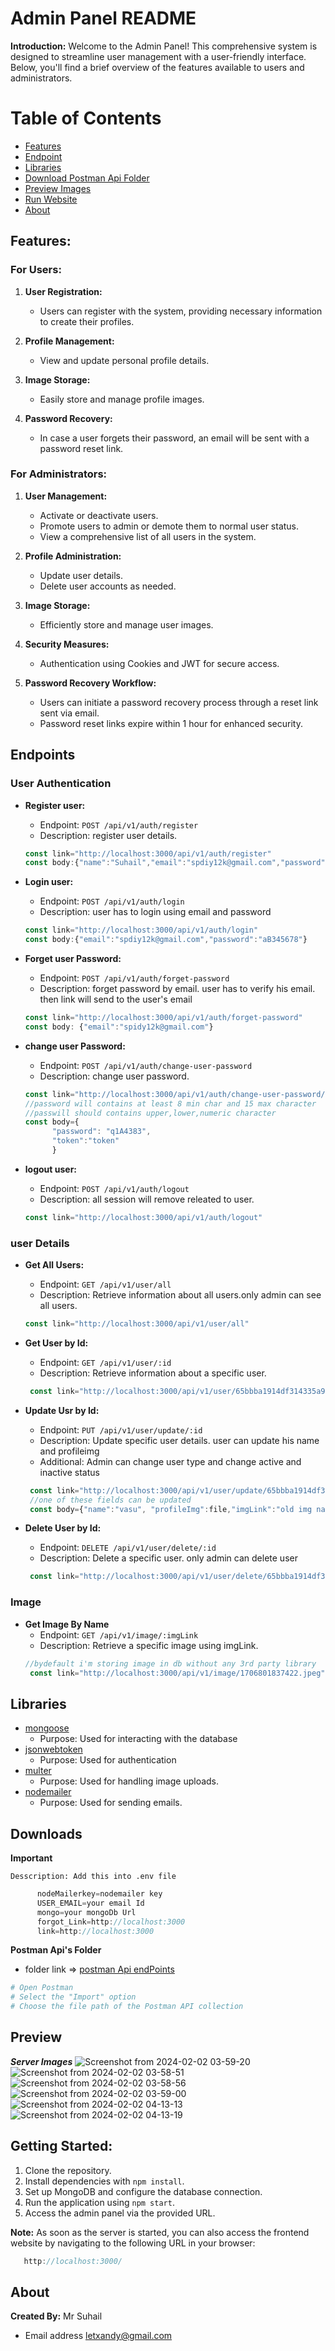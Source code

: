 # Admin Panel README

**Introduction:**
Welcome to the Admin Panel! This comprehensive system is designed to streamline user management with a user-friendly interface. Below, you'll find a brief overview of the features available to users and administrators.


# Table of Contents
- [Features](#features)
- [Endpoint](#endpoints)
- [Libraries](#libraries)
- [Download  Postman Api Folder](#downloads)
- [Preview Images](#preview)
- [Run Website](#getting-started)
- [About](#about)


## Features:

### For Users:

1. **User Registration:**
   - Users can register with the system, providing necessary information to create their profiles.

2. **Profile Management:**
   - View and update personal profile details.

3. **Image Storage:**
   - Easily store and manage profile images.

4. **Password Recovery:**
   - In case a user forgets their password, an email will be sent with a password reset link.

### For Administrators:

1. **User Management:**
   - Activate or deactivate users.
   - Promote users to admin or demote them to normal user status.
   - View a comprehensive list of all users in the system.

2. **Profile Administration:**
   - Update user details.
   - Delete user accounts as needed.

3. **Image Storage:**
   - Efficiently store and manage user images.

4. **Security Measures:**
   - Authentication using Cookies and JWT for secure access.

5. **Password Recovery Workflow:**
   - Users can initiate a password recovery process through a reset link sent via email.
   - Password reset links expire within 1 hour for enhanced security.


## Endpoints

### User Authentication
- **Register user:**
  - Endpoint: `POST /api/v1/auth/register`
  - Description: register user details.
  ```javascript
  const link="http://localhost:3000/api/v1/auth/register"
  const body:{"name":"Suhail","email":"spdiy12k@gmail.com","password":"aB345678","profileImg":file}
  ```

- **Login user:**
  - Endpoint: `POST /api/v1/auth/login`
  - Description: user has to login using email and password
  ```javascript
  const link="http://localhost:3000/api/v1/auth/login"
  const body:{"email":"spdiy12k@gmail.com","password":"aB345678"}
  ```

- **Forget user Password:**
  - Endpoint: `POST /api/v1/auth/forget-password`
  - Description: forget password by email. user has to verify his email. then link will send to the user's email
  ```javascript
  const link="http://localhost:3000/api/v1/auth/forget-password"
  const body: {"email":"spidy12k@gmail.com"}
  ```

- **change user Password:**
  - Endpoint: `POST /api/v1/auth/change-user-password`
  - Description:  change user password.
  ```javascript
  const link="http://localhost:3000/api/v1/auth/change-user-password/65baacdd2938ca0c674b1848"
  //password will contains at least 8 min char and 15 max character
  //passwill should contains upper,lower,numeric character
  const body={
        "password": "q1A4383",
        "token":"token"
        }
  ```

- **logout user:**
  - Endpoint: `POST /api/v1/auth/logout`
  - Description: all session will remove releated to user.
  ```javascript
  const link="http://localhost:3000/api/v1/auth/logout"
  ```

### user Details

- **Get All Users:**
  - Endpoint: `GET /api/v1/user/all`
  - Description: Retrieve information about all users.only admin can see all users.
  ```javascript
  const link="http://localhost:3000/api/v1/user/all"
  ```

- **Get User by Id:**
  - Endpoint: `GET /api/v1/user/:id`
  - Description: Retrieve information about a specific user.
  ```javascript
   const link="http://localhost:3000/api/v1/user/65bbba1914df314335a96a19"
  ```

- **Update Usr by Id:**
  - Endpoint: `PUT /api/v1/user/update/:id`
  - Description:  Update specific user details. user can update his name and profileimg
  - Additional: Admin can change user type and change active and inactive status
  ```javascript
   const link="http://localhost:3000/api/v1/user/update/65bbba1914df314335a96a19"
   //one of these fields can be updated
   const body={"name":"vasu", "profileImg":file,"imgLink":"old img name"}
  ```

- **Delete User by Id:**
  - Endpoint: `DELETE /api/v1/user/delete/:id`
  - Description:  Delete a specific user. only admin can delete user
  ```javascript
   const link="http://localhost:3000/api/v1/user/delete/65bbba1914df314335a96a19013"
  ```

### Image
- **Get Image By Name**
  - Endpoint: `GET /api/v1/image/:imgLink`
  - Description:  Retrieve a specific image using imgLink.
  ```javascript
  //bydefault i'm storing image in db without any 3rd party library
   const link="http://localhost:3000/api/v1/image/1706801837422.jpeg"
  ```

## Libraries 

- [mongoose](https://www.npmjs.com/package/mongoose)
  - Purpose: Used for interacting with the database
- [jsonwebtoken](https://www.npmjs.com/package/jsonwebtoken)
  - Purpose: Used for authentication
- [multer](https://www.npmjs.com/package/multer)
  - Purpose: Used for handling image uploads.
- [nodemailer](https://www.npmjs.com/package/nodemailer)
  - Purpose: Used for sending emails.




## Downloads
   **Important**

    Desscription: Add this into .env file

   ```javascript
         nodeMailerkey=nodemailer key
         USER_EMAIL=your email Id
         mongo=your mongoDb Url
         forgot_Link=http://localhost:3000
         link=http://localhost:3000
   ```
      
      
      
   **Postman Api's Folder**
   - folder link => [postman Api endPoints](https://github.com/itsmeAryan/userSystem/tree/master/postmanApiFolder)
   
   ```bash
   # Open Postman
   # Select the "Import" option
   # Choose the file path of the Postman API collection

   ```
  ## Preview
  ***Server Images***
  ![Screenshot from 2024-02-02 03-59-20](https://github.com/itsmeAryan/userSystem/assets/85377449/35d2027e-f307-42d1-b8f7-92c5156daa6b)
![Screenshot from 2024-02-02 03-58-51](https://github.com/itsmeAryan/userSystem/assets/85377449/308c8c97-eb95-496a-acb0-266b4a268809)
![Screenshot from 2024-02-02 03-58-56](https://github.com/itsmeAryan/userSystem/assets/85377449/feb508e9-e6d5-411a-ae19-4ab1aeff5335)
![Screenshot from 2024-02-02 03-59-00](https://github.com/itsmeAryan/userSystem/assets/85377449/d6709d01-b5bf-4947-a9f0-36196f1b634c)
![Screenshot from 2024-02-02 04-13-13](https://github.com/itsmeAryan/userSystem/assets/85377449/3876fc30-966c-49a6-a6f2-c8f3c6d57fe1)
![Screenshot from 2024-02-02 04-13-19](https://github.com/itsmeAryan/userSystem/assets/85377449/c084b23d-8cfd-4f12-a598-9d3e3944c251)


## Getting Started:

1. Clone the repository.
2. Install dependencies with `npm install`.
3. Set up MongoDB and configure the database connection.
4. Run the application using `npm start`.
5. Access the admin panel via the provided URL.

**Note:** As soon as the server is started, you can also access the frontend website by navigating to the following URL in your browser:

```javascript
   http://localhost:3000/

```
## About
**Created By:** Mr Suhail
- Email address letxandy@gmail.com
